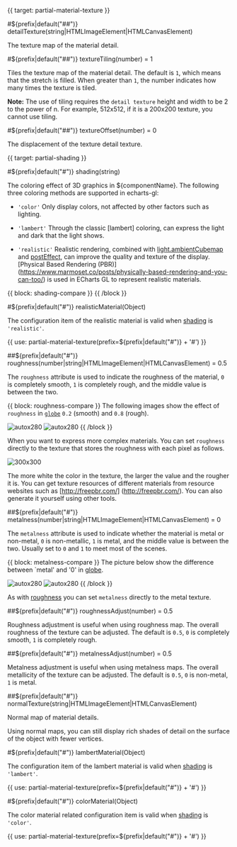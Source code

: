 {{ target: partial-material-texture }}

#${prefix|default("##")} detailTexture(string|HTMLImageElement|HTMLCanvasElement)

The texture map of the material detail.

#${prefix|default("##")} textureTiling(number) = 1

Tiles the texture map of the material detail. The default is `1`, which means that the stretch is filled. When greater than `1`, the number indicates how many times the texture is tiled.

**Note:**  The use of tiling requires the `detail texture` height and width to be 2 to the power of n. For example, 512x512, if it is a 200x200 texture, you cannot use tiling.

#${prefix|default("##")} textureOffset(number) = 0

The displacement of the texture detail texture.

{{ target: partial-shading }}

#${prefix|default("#")} shading(string)

The coloring effect of 3D graphics in ${componentName}. The following three coloring methods are supported in echarts-gl:

+ `'color'`
Only display colors, not affected by other factors such as lighting.

+ `'lambert'`
Through the classic [lambert] coloring, can express the light and dark that the light shows.

+ `'realistic'`
Realistic rendering, combined with [light.ambientCubemap](~globe.light.ambientCubemap) and [postEffect](~globe.postEffect), can improve the quality and texture of the display. [Physical Based Rendering (PBR)] (https://www.marmoset.co/posts/physically-based-rendering-and-you-can-too/) is used in ECharts GL to represent realistic materials.

{{ block: shading-compare }}
{{ /block }}

#${prefix|default("#")} realisticMaterial(Object)

The configuration item of the realistic material is valid when [shading](~${componentType}.shading) is `'realistic'`.

{{ use: partial-material-texture(prefix=${prefix|default("#")} + '#') }}

##${prefix|default("#")} roughness(number|string|HTMLImageElement|HTMLCanvasElement) = 0.5

The `roughness` attribute is used to indicate the roughness of the material, `0` is completely smooth, `1` is completely rough, and the middle value is between the two.

{{ block: roughness-compare }}
The following images show the effect of `roughness` in [`globe`](~globe) `0.2` (smooth) and `0.8` (rough).

![autox280](~globe-gloss.png)
![autox280](~globe-rough.png)
{{ /block }}

When you want to express more complex materials. You can set `roughness` directly to the texture that stores the roughness with each pixel as follows.

![300x300](~roughness.png)

The more white the color in the texture, the larger the value and the rougher it is. You can get texture resources of different materials from resource websites such as [http://freepbr.com/] (http://freepbr.com/). You can also generate it yourself using other tools.

##${prefix|default("#")} metalness(number|string|HTMLImageElement|HTMLCanvasElement) = 0

The `metalness` attribute is used to indicate whether the material is metal or non-metal, `0` is non-metallic, `1` is metal, and the middle value is between the two. Usually set to `0` and `1` to meet most of the scenes.

{{ block: metalness-compare }}
The picture below show the difference between `metal' and '0' in [globe](~globe).

![autox280](~globe-metal.png)
![autox280](~globe-non-metal.png)
{{ /block }}

As with [roughness](~${componentType}.realisticMaterial.roughness) you can set `metalness` directly to the metal texture.

##${prefix|default("#")} roughnessAdjust(number) = 0.5

Roughness adjustment is useful when using roughness map. The overall roughness of the texture can be adjusted. The default is `0.5`, `0` is completely smooth, `1` is completely rough.

##${prefix|default("#")} metalnessAdjust(number) = 0.5

Metalness adjustment is useful when using metalness maps. The overall metallicity of the texture can be adjusted. The default is `0.5`, `0` is non-metal, `1` is metal.

##${prefix|default("#")} normalTexture(string|HTMLImageElement|HTMLCanvasElement)

Normal map of material details.

Using normal maps, you can still display rich shades of detail on the surface of the object with fewer vertices.


#${prefix|default("#")} lambertMaterial(Object)

The configuration item of the lambert material is valid when [shading](~${componentType}.shading) is `'lambert'`.


{{ use: partial-material-texture(prefix=${prefix|default("#")} + '#') }}

#${prefix|default("#")} colorMaterial(Object)

The color material related configuration item is valid when [shading](~${componentType}.shading) is `'color'`.

{{ use: partial-material-texture(prefix=${prefix|default("#")} + '#') }}


